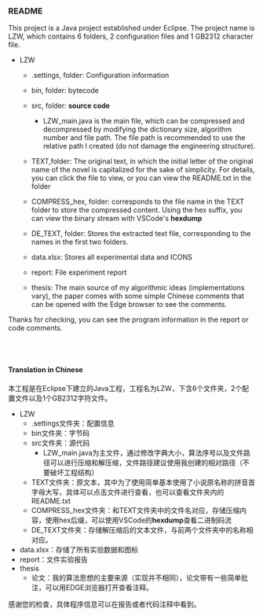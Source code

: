 <h3>README</h3>

  This project is a Java project established under Eclipse. The project name is LZW, which contains 6 folders, 2 configuration files and 1 GB2312 character file.


- LZW

  - .settings, folder: Configuration information
  - bin, folder: bytecode
  - src, folder: **source code**

    - LZW_main.java is the main file, which can be compressed and decompressed by modifying the dictionary size, algorithm number and file path. The file path is recommended to use the relative path I created (do not damage the engineering structure).
  - TEXT,folder: The original text, in which the initial letter of the original name of the novel is capitalized for the sake of simplicity. For details, you can click the file to view, or you can view the README.txt in the folder
  - COMPRESS_hex, folder: corresponds to the file name in the TEXT folder to store the compressed content. Using the hex suffix, you can view the binary stream with VSCode's **hexdump**
  - DE_TEXT, folder: Stores the extracted text file, corresponding to the names in the first two folders.
  - data.xlsx: Stores all experimental data and ICONS
  - report: File experiment report
  - thesis: The main source of my algorithmic ideas (implementations vary), the paper comes with some simple Chinese comments that can be opened with the Edge browser to see the comments. 


Thanks for checking, you can see the program information in the report or code comments.
  
  
  <br><br>
<h4>Translation in Chinese</h4>
本工程是在Eclipse下建立的Java工程，工程名为LZW，下含6个文件夹，2个配置文件以及1个GB2312字符文件。

- LZW
  - .settings文件夹：配置信息
  - bin文件夹：字节码
  - src文件夹：源代码
    - LZW_main.java为主文件，通过修改字典大小，算法序号以及文件路径可以进行压缩和解压缩，文件路径建议使用我创建的相对路径（不要破坏工程结构）
  - TEXT文件夹：原文本，其中为了使用简单基本使用了小说原名称的拼音首字母大写，具体可以点击文件进行查看，也可以查看文件夹内的README.txt
  - COMPRESS_hex文件夹：和TEXT文件夹中的文件名对应，存储压缩内容，使用hex后缀，可以使用VSCode的**hexdump**查看二进制码流
  - DE_TEXT文件夹：存储解压缩后的文本文件，与前两个文件夹中的名称相对应。
- data.xlsx：存储了所有实验数据和图标
- report：文件实验报告
- thesis
  - 论文：我的算法思想的主要来源（实现并不相同），论文带有一些简单批注，可以用EDGE浏览器打开查看注释。




感谢您的检查，具体程序信息可以在报告或者代码注释中看到。
